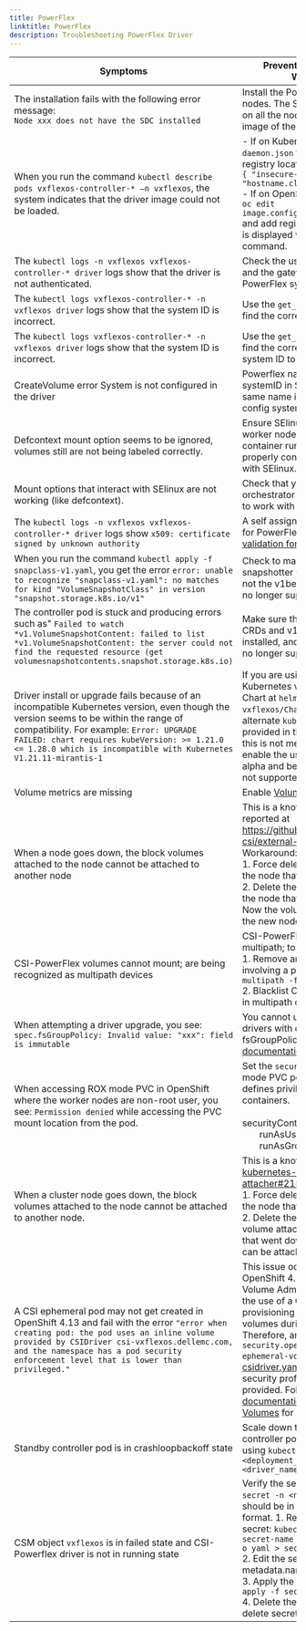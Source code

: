 ```yaml
---
title: PowerFlex 
linktitle: PowerFlex 
description: Troubleshooting PowerFlex Driver
---
```


<div class="tdleft">

| Symptoms | Prevention, Resolution or Workaround |
|------------|--------------|
| The installation fails with the following error message: <br />```Node xxx does not have the SDC installed```| Install the PowerFlex SDC on listed nodes. The SDC must be installed on all the nodes that need to pull an image of the driver. |
| When you run the command `kubectl describe pods vxflexos-controller-* –n vxflexos`, the system indicates that the driver image could not be loaded. | - If on Kubernetes, edit the `daemon.json` file found in the registry location and add <br />```{ "insecure-registries" :[ "hostname.cloudapp.net:5000" ] }```<br />- If on OpenShift, run the command `oc edit image.config.openshift.io/cluster` and add registries to yaml file that is displayed when you run the command. |
|The `kubectl logs -n vxflexos vxflexos-controller-* driver` logs show that the driver is not authenticated.| Check the username, password, and the gateway IP address for the PowerFlex system.|
|The `kubectl logs vxflexos-controller-* -n vxflexos driver` logs show that the system ID is incorrect.| Use the `get_vxflexos_info.sh` to find the correct system ID. |
|The `kubectl logs vxflexos-controller-* -n vxflexos driver` logs show that the system ID is incorrect.| Use the `get_vxflexos_info.sh` to find the correct system ID. Add the system ID to `myvalues.yaml` script.|
|CreateVolume error System <Name> is not configured in the driver | Powerflex name if used for systemID in StorageClass ensure same name is also used in array config systemID |  
|Defcontext mount option seems to be ignored, volumes still are not being labeled correctly.|Ensure SElinux is enabled on a worker node, and ensure your container run time manager is properly configured to be utilized with SElinux.|
|Mount options that interact with SElinux are not working (like defcontext).|Check that your container orchestrator is properly configured to work with SElinux.|
| The `kubectl logs -n vxflexos vxflexos-controller-* driver` logs show `x509: certificate signed by unknown authority` |A self assigned certificate is used for PowerFlex array. See [certificate validation for PowerFlex Gateway](v1/getting-started/installation/kubernetes/powerflex/helm/#certificate-validation-for-powerflex-gateway-rest-api-calls)|
| When you run the command `kubectl apply -f snapclass-v1.yaml`, you get the error `error: unable to recognize "snapclass-v1.yaml": no matches for kind "VolumeSnapshotClass" in version "snapshot.storage.k8s.io/v1"` | Check to make sure that the v1 snapshotter CRDs are installed, and not the v1beta1 CRDs, which are no longer supported. |
| The controller pod is stuck and producing errors such as" `Failed to watch *v1.VolumeSnapshotContent: failed to list *v1.VolumeSnapshotContent: the server could not find the requested resource (get volumesnapshotcontents.snapshot.storage.k8s.io)` | Make sure that v1 snapshotter CRDs and v1 snapclass are installed, and not v1beta1, which is no longer supported. |
| Driver install or upgrade fails because of an incompatible Kubernetes version, even though the version seems to be within the range of compatibility. For example: `Error: UPGRADE FAILED: chart requires kubeVersion: >= 1.21.0 <= 1.28.0 which is incompatible with Kubernetes V1.21.11-mirantis-1` | If you are using an extended Kubernetes version, see the helm Chart at `helm/csi-vxflexos/Chart.yaml` and use the alternate `kubeVersion` check that is provided in the comments. Note: this is not meant to be used to enable the use of pre-release alpha and beta versions, which is not supported. |
| Volume metrics are missing | Enable [Volume Health Monitoring](v1/concepts/csidriver/features/powerflex#volume-health-monitoring) |
| When a node goes down, the block volumes attached to the node cannot be attached to another node                                           | This is a known issue and has been reported at https://github.com/kubernetes-csi/external-attacher/issues/215. Workaround: <br /> 1. Force delete the pod running on the node that went down <br /> 2. Delete the volumeattachment to the node that went down. <br /> Now the volume can be attached to the new node.                   |
| CSI-PowerFlex volumes cannot mount; are being recognized as multipath devices | CSI-PowerFlex does not support multipath; to fix: <br/> 1. Remove any multipath mapping involving a powerflex volume with `multipath -f <powerflex volume>` <br/> 2. Blacklist CSI-PowerFlex volumes in multipath config file |
 | When attempting a driver upgrade, you see: ```spec.fsGroupPolicy: Invalid value: "xxx": field is immutable``` |  You cannot upgrade between drivers with different fsGroupPolicies. See [upgrade documentation](v1/getting-started/upgrade/kubernetes/powerflex/helm) for more details | 
 | When accessing ROX mode PVC in OpenShift where the worker nodes are non-root user, you see: ```Permission denied``` while accessing the PVC mount location from the pod. | Set the ```securityContext``` for ROX mode PVC pod as below, as it defines privileges for the pods or containers.<br/><br/>securityContext:<br/>&nbsp;&nbsp;&nbsp;&nbsp;&nbsp;&nbsp;&nbsp;runAsUser: 0<br/>&nbsp;&nbsp;&nbsp;&nbsp;&nbsp;&nbsp;&nbsp;runAsGroup: 0 |
| When a cluster node goes down, the block volumes attached to the node cannot be attached to another node. | This is a known issue reported at [kubernetes-csi/external-attacher#215](https://github.com/kubernetes-csi/external-attacher/issues/215). Workaround: <br/> 1. Force delete the pod running on the node that went down. <br/> 2. Delete the pod's persistent volume attachment on the node that went down. Now the volume can be attached to the new node.
A CSI ephemeral pod may not get created in OpenShift 4.13 and fail with the error `"error when creating pod: the pod uses an inline volume provided by CSIDriver csi-vxflexos.dellemc.com, and the namespace has a pod security enforcement level that is lower than privileged."` | This issue occurs because OpenShift 4.13 introduced the CSI Volume Admission plugin to restrict the use of a CSI driver capable of provisioning CSI ephemeral volumes during pod admission. Therefore, an additional label `security.openshift.io/csi-ephemeral-volume-profile` in [csidriver.yaml](https://github.com/dell/helm-charts/blob/csi-vxflexos-2.8.0/charts/csi-vxflexos/templates/csidriver.yaml) file with the required security profile value should be provided. Follow [OpenShift 4.13 documentation for CSI Ephemeral Volumes](https://docs.openshift.com/container-platform/4.13/storage/container_storage_interface/ephemeral-storage-csi-inline.html) for more information. |
| Standby controller pod is in crashloopbackoff state | Scale down the replica count of the controller pod's deployment to 1 using ```kubectl scale deployment <deployment_name> --replicas=1 -n <driver_namespace>``` |
|CSM object `vxflexos` is in failed state and CSI-Powerflex driver is not in running state | Verify the secret name: `kubectl get secret -n <namespace_name>` it should be in `<CR-name>-config` format. 1. Retrieve the existing secret: `kubectl get secret old-secret-name -n <namespace_name> -o yaml > secret.yaml` <br> 2. Edit the secret.yaml file: Change metadata.name to <CR-name>-Config <br> 3. Apply the new secret: `kubectl apply -f secret.yaml` <br> 4. Delete the old secret: kubectl delete secret old-secret-name|

>
</div>
